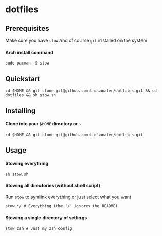 # dotfiles

## Prerequisites
Make sure you have `stow` and of course `git` installed on the system
#### Arch install command
```shell
sudo pacman -S stow
```

## Quickstart
```shell
cd $HOME && git clone git@github.com:Lailanater/dotfiles.git && cd dotfiles && sh stow.sh
```

## Installing
#### Clone into your `$HOME` directory or `~`
```shell
cd $HOME && git clone git@github.com:Lailanater/dotfiles.git
```

## Usage
#### Stowing everything
```shell
sh stow.sh
```

#### Stowing all directories (without shell script)
Run `stow` to symlink everything or just select what you want
```shell
stow */ # Everything (the '/' ignores the README)
```

#### Stowing a single directory of settings
```shell
stow zsh # Just my zsh config
```
